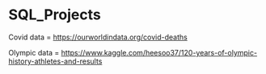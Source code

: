 # SQL_Projects

Covid data = https://ourworldindata.org/covid-deaths

Olympic data = https://www.kaggle.com/heesoo37/120-years-of-olympic-history-athletes-and-results
